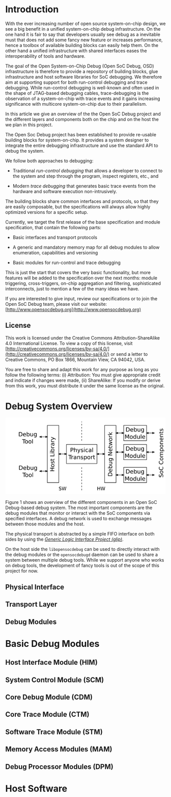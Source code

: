# Introduction

With the ever increasing number of open source system-on-chip design,
we see a big benefit in a unified system-on-chip debug
infrastructure. On the one hand it is fair to say that developers
usually see debug as a inevitable must that does not add some fancy
new feature or increases performance, hence a toolbox of available
building blocks can easily help them. On the other hand a unified
infrastructure with shared interfaces eases the interoperability of
tools and hardware.

The goal of the Open System-on-Chip Debug (Open SoC Debug, OSD)
infrastructure is therefore to provide a repository of building
blocks, glue infrastructure and host software libraries for SoC
debugging. We therefore aim at supporting support for both run-control
debugging and trace debugging. While run-control debugging is
well-known and often used in the shape of JTAG-based debugging cables,
trace-debugging is the observation of a system-on-chip with trace
events and it gains increasing significance with multicore
system-on-chip due to their parallelism.

In this article we give an overview of the the Open SoC Debug project
and the different layers and components both on the chip and on the
host the we plan in this project.

The Open Soc Debug project has been established to provide
re-usable building blocks for system-on-chip. It provides a system
designer to integrate the entire debugging infrastructure and use the
standard API to debug the system.

We follow both approaches to debugging:

 * Traditional *run-control debugging* that allows a developer to
   connect to the system and step through the program, inspect
   registers, etc., and

 * Modern *trace debugging* that generates basic trace events from the
   hardware and software execution non-intrusively.

The building blocks share common interfaces and protocols, so that
they are easily composable, but the specifications will always allow
highly optimized versions for a specific setup.

Currently, we target the first release of the base specification and
module specification, that contain the following parts:

 * Basic interfaces and transport protocols

 * A generic and mandatory memory map for all debug modules to allow
   enumeration, capabilities and versioning

 * Basic modules for run-control and trace debugging

This is just the start that covers the very basic functionality, but
more features will be added to the specification over the next months:
module triggering, cross-triggers, on-chip aggregation and filtering,
sophisticated interconnects, just to mention a few of the many ideas
we have.

If you are interested to give input, review our specifications or to
join the Open SoC Debug team, please visit our website:
[http://www.opensocdebug.org](http://www.opensocdebug.org)

## License

This work is licensed under the Creative Commons
Attribution-ShareAlike 4.0 International License. To view a copy of
this license, visit
[http://creativecommons.org/licenses/by-sa/4.0/](http://creativecommons.org/licenses/by-sa/4.0/)
or send a letter to Creative Commons, PO Box 1866, Mountain View, CA
94042, USA.

You are free to share and adapt this work for any purpose as long as
you follow the following terms: (i) Attribution: You must give
appropriate credit and indicate if changes were made, (ii) ShareAlike:
If you modify or derive from this work, you must distribute it under
the same license as the original.

# Debug System Overview

![Overview of an Open SoC Debug debug system](../images/overview.png
 "Debug System Overview")

Figure 1 shows an overview of the different components in an Open SoC
Debug-based debug system. The most important components are the debug
modules that monitor or interact with the SoC components via specified
interfaces. A debug network is used to exchange messages between those
modules and the host.

The physical transport is abstracted by a simple FIFO interface on
both sides by using the [*Generic Logic Interface Project
(glip)*](https://www.glip.io).

On the host side the `libopensocdebug` can be used to directly
interact with the debug modules or the `opensocdebugd` daemon can be
used to share a system between multiple debug tools. While we support
anyone who works on debug tools, the development of fancy tools is out
of the scope of this project for now.

## Physical Interface

## Transport Layer

## Debug Modules

# Basic Debug Modules

## Host Interface Module (HIM)

## System Control Module (SCM)

## Core Debug Module (CDM)

## Core Trace Module (CTM)

## Software Trace Module (STM)

## Memory Access Modules (MAM)

## Debug Processor Modules (DPM)

# Host Software
